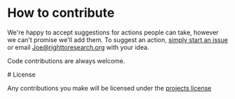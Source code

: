 # How to contribute

We're happy to accept suggestions for actions people can take, however we can't promise we'll add them. To suggest an action, [simply start an issue](https://github.com/sparcopen/asknot/new/master) or email Joe@righttoresearch.org with your idea.

Code contributions are always welcome.

# License

Any contributions you make will be licensed under the [projects license](https://github.com/sparcopen/asknot/blob/master/LICENSE.md)
